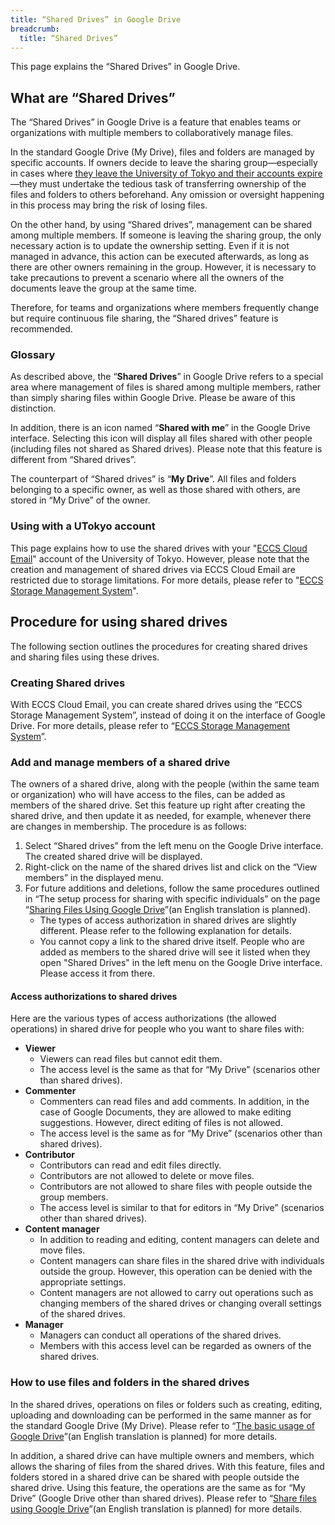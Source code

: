```yaml
---
title: “Shared Drives” in Google Drive
breadcrumb:
  title: “Shared Drives”
---
```


This page explains the “Shared Drives” in Google Drive.

## What are “Shared Drives”

The “Shared Drives” in Google Drive is a feature that enables teams or organizations with multiple members to collaboratively manage files.

In the standard Google Drive (My Drive), files and folders are managed by specific accounts. If owners decide to leave the sharing group—especially in cases where [they leave the University of Tokyo and their accounts expire](/en/systems/leave/)—they must undertake the tedious task of transferring ownership of the files and folders to others beforehand. Any omission or oversight happening in this process may bring the risk of losing files.

On the other hand, by using “Shared drives”, management can be shared among multiple members. If someone is leaving the sharing group, the only necessary action is to update the ownership setting. Even if it is not managed in advance, this action can be executed afterwards, as long as there are other owners remaining in the group. However, it is necessary to take precautions to prevent a scenario where all the owners of the documents leave the group at the same time.

Therefore, for teams and organizations where members frequently change but require continuous file sharing, the “Shared drives” feature is recommended.

### Glossary

As described above, the “**Shared Drives**” in Google Drive refers to a special area where management of files is shared among multiple members, rather than simply sharing files within Google Drive. Please be aware of this distinction.

In addition, there is an icon named “**Shared with me**” in the Google Drive interface. Selecting this icon will display all files shared with other people (including files not shared as Shared drives). Please note that this feature is different from “Shared drives”. 

The counterpart of “Shared drives” is “**My Drive**”. All files and folders belonging to a specific owner, as well as those shared with others, are stored in “My Drive” of the owner.

### Using with a UTokyo account

This page explains how to use the shared drives with your "[ECCS Cloud Email](/en/google/)" account of the University of Tokyo. However, please note that the creation and management of shared drives via ECCS Cloud Email are restricted due to storage limitations. For more details, please refer to "[ECCS Storage Management System](/google/drive/storage/)".

## Procedure for using shared drives

The following section outlines the procedures for creating shared drives and sharing files using these drives.

### Creating Shared drives

With ECCS Cloud Email, you can create shared drives using the “ECCS Storage Management System”, instead of doing it on the interface of Google Drive. For more details, please refer to “[ECCS Storage Management System](/google/drive/storage/)”.

### Add and manage members of a shared drive

The owners of a shared drive, along with the people (within the same team or organization) who will have access to the files, can be added as members of the shared drive. Set this feature up right after creating the shared drive, and then update it as needed, for example, whenever there are changes in membership. The procedure is as follows:

1. Select “Shared drives” from the left menu on the Google Drive interface. The created shared drive will be displayed. 
1. Right-click on the name of the shared drives list and click on the “View members” in the displayed menu.
1. For future additions and deletions, follow the same procedures outlined in “The setup process for sharing with specific individuals” on the page “[Sharing Files Using Google Drive](../share/#individual)”(an English translation is planned).
    - The types of access authorization in shared drives are slightly different. Please refer to the following explanation for details.
    - You cannot copy a link to the shared drive itself. People who are added as members to the shared drive will see it listed when they open "Shared Drives" in the left menu on the Google Drive interface. Please access it from there.

#### Access authorizations to shared drives

Here are the various types of access authorizations (the allowed operations) in shared drive for people who you want to share files with:

- **Viewer**
    - Viewers can read files but cannot edit them.
    - The access level is the same as that for “My Drive” (scenarios other than shared drives).
- **Commenter**
    - Commenters can read files and add comments. In addition, in the case of Google Documents, they are allowed to make editing suggestions. However, direct editing of files is not allowed.
    - The access level is the same as for “My Drive” (scenarios other than shared drives).
- **Contributor**
    - Contributors can read and edit files directly.
    - Contributors are not allowed to delete or move files.
    - Contributors are not allowed to share files with people outside the group members.
    - The access level is similar to that for editors in “My Drive” (scenarios other than shared drives).
- **Content manager**
    - In addition to reading and editing, content managers can delete and move files.
    - Content managers can share files in the shared drive with individuals outside the group. However, this operation can be denied with the appropriate settings.
    - Content managers are not allowed to carry out operations such as changing members of the shared drives or changing overall settings of the shared drives.
- **Manager**
    - Managers can conduct all operations of the shared drives.
    - Members with this access level can be regarded as owners of the shared drives.

### How to use files and folders in the shared drives

In the shared drives, operations on files or folders such as creating, editing, uploading and downloading can be performed in the same manner as for the standard Google Drive (My Drive). Please refer to “[The basic usage of Google Drive](../basic/)”(an English translation is planned) for more details.

In addition, a shared drive can have multiple owners and members, which allows the sharing of files from the shared drives. With this feature, files and folders stored in a shared drive can be shared with people outside the shared drive. Using this feature, the operations are the same as for “My Drive” (Google Drive other than shared drives). Please refer to “[Share files using Google Drive](../share/)”(an English translation is planned) for more details.

<!--

## 利用例

share後編もあるがここに簡単に書いておいてもよさそう？

-->

